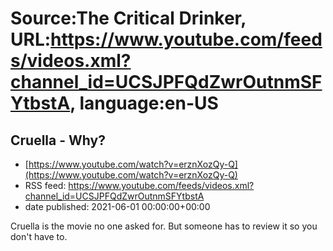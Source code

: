# Source:The Critical Drinker, URL:https://www.youtube.com/feeds/videos.xml?channel_id=UCSJPFQdZwrOutnmSFYtbstA, language:en-US

## Cruella - Why?
 - [https://www.youtube.com/watch?v=erznXozQy-Q](https://www.youtube.com/watch?v=erznXozQy-Q)
 - RSS feed: https://www.youtube.com/feeds/videos.xml?channel_id=UCSJPFQdZwrOutnmSFYtbstA
 - date published: 2021-06-01 00:00:00+00:00

Cruella is the movie no one asked for. But someone has to review it so you don't have to.

